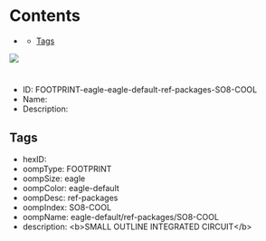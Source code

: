 



Contents
========

* [](#)
	* [Tags](#tags)
  
![][im]
# 

- ID: FOOTPRINT-eagle-eagle-default-ref-packages-SO8-COOL
- Name: 
- Description: 

## Tags

- hexID: 
- oompType: FOOTPRINT
- oompSize: eagle
- oompColor: eagle-default
- oompDesc: ref-packages
- oompIndex: SO8-COOL
- oompName: eagle-default/ref-packages/SO8-COOL
- description: &lt;b&gt;SMALL OUTLINE INTEGRATED CIRCUIT&lt;/b&gt;



[im]: image.png
